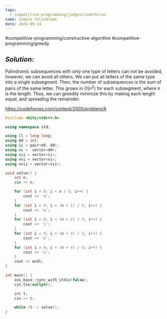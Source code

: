 ```yaml
---
tags:
  - competitive-programming/judges/codeforces
name: Simple Palindrome
date: 2024-09-14
---
```

#competitive-programming/constructive-algorithm #competitive-programming/greedy 
## _Solution:_
Palindromic subsequences with only one type of letters can not be avoided, however, we can avoid all others. We can put all letters of the same type into a single subsegment. Then, the number of subsequences is the sum of pairs of the same letter. This grows in $O(n^2)$ for each subsegment, where $n$ is the length. Thus, we can greedily minimize this by making each length equal, and spreading the remainder.

https://codeforces.com/contest/2005/problem/A
```cpp
#include <bits/stdc++.h>

using namespace std;

using ll = long long;
using dd = int;
using ii = pair<dd, dd>;
using vi =  vector<dd>;
using vii = vector<ii>;
using vvi = vector<vi>;
using vvii = vector<vii>;

void solve() {
    int n;
    cin >> n;

    for (int i = 0; i < n / 5; i++) {
        cout << 'a';
    }
    for (int i = 0; i < (n + 1) / 5; i++) {
        cout << 'e';
    }
    for (int i = 0; i < (n + 2) / 5; i++) {
        cout << 'i';
    }
    for (int i = 0; i < (n + 3) / 5; i++) {
        cout << 'o';
    }
    for (int i = 0; i < (n + 4) / 5; i++) {
        cout << 'u';
    }
    cout << endl;
}

int main() {
    ios_base::sync_with_stdio(false);
    cin.tie(nullptr);

    int t;
    cin >> t;

    while (t--) solve();
}
```